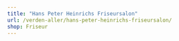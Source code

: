 ```yaml
---
title: "Hans Peter Heinrichs Friseursalon"
url: /verden-aller/hans-peter-heinrichs-friseursalon/
shop: Friseur
---
```

